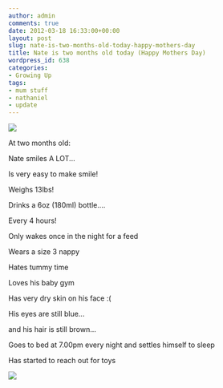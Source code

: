 ```yaml
---
author: admin
comments: true
date: 2012-03-18 16:33:00+00:00
layout: post
slug: nate-is-two-months-old-today-happy-mothers-day
title: Nate is two months old today (Happy Mothers Day)
wordpress_id: 638
categories:
- Growing Up
tags:
- mum stuff
- nathaniel
- update
---
```


[![](http://farm8.staticflickr.com/7042/6847170250_0afd78a66c_b.jpg)](http://farm8.staticflickr.com/7042/6847170250_0afd78a66c_b.jpg)

  


At two months old:

  


Nate smiles A LOT...

Is very easy to make smile!

Weighs 13lbs!

Drinks a 6oz (180ml) bottle....

Every 4 hours!

Only wakes once in the night for a feed

Wears a size 3 nappy

Hates tummy time

Loves his baby gym

Has very dry skin on his face :(

His eyes are still blue...

and his hair is still brown...

Goes to bed at 7.00pm every night and settles himself to sleep

Has started to reach out for toys

  


![](https://blogger.googleusercontent.com/tracker/251139911615938991-5768119705074146874?l=www.outmumbered.com)
